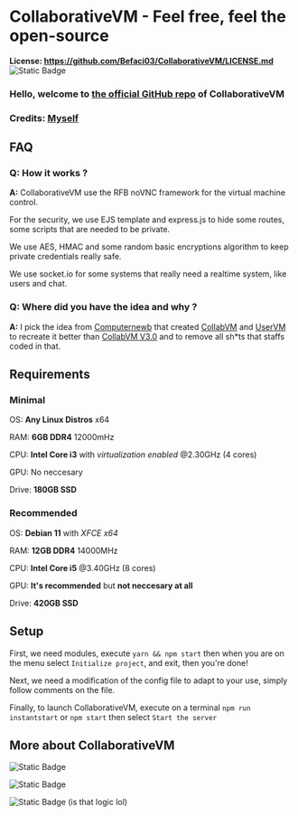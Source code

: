 # CollaborativeVM - Feel free, feel the open-source
**License: <https://github.com/Befaci03/CollaborativeVM/LICENSE.md>** ![Static Badge](https://img.shields.io/badge/license-GPL_3.0-orange)

### Hello, welcome to [the official GitHub repo](https://github.com/Befaci03/CollaborativeVM) of CollaborativeVM

### Credits: [Myself](http://befacidev.eu)

## FAQ

### Q: How it works ?
**A:** CollaborativeVM use the RFB noVNC framework for the virtual machine control.

   For the security, we use EJS template and express.js to hide some routes, some scripts that are needed to be private.

   We use AES, HMAC and some random basic encryptions algorithm to keep private credentials really safe.

   We use socket.io for some systems that really need a realtime system, like users and chat.

### Q: Where did you have the idea and why ?
**A:** I pick the idea from [Computernewb](https://computernewb.com) that created [CollabVM](https://computernewb.com/collab-vm) and [UserVM](https://computernewb.com/collab-vm/user-vm) to recreate it better than [CollabVM V3.0](https://computernewb.com/wiki/CollabVM_Server_3.0) and to remove all sh*ts that staffs coded in that.

## Requirements

### Minimal
OS: **Any Linux Distros** x64

RAM: **6GB DDR4** 12000mHz

CPU: **Intel Core i3** with *virtualization enabled* @2.30GHz (4 cores)

GPU: No neccesary

Drive: **180GB SSD**

### Recommended
OS: **Debian 11** with *XFCE x64*

RAM: **12GB DDR4** 14000MHz

CPU: **Intel Core i5** @3.40GHz (8 cores)

GPU: **It's recommended** but **not neccesary at all**

Drive: **420GB SSD**

## Setup
First, we need modules, execute `yarn && npm start` then when you are on the menu select `Initialize project`, and exit, then you're done!

Next, we need a modification of the config file to adapt to your use, simply follow comments on the file.

Finally, to launch CollaborativeVM, execute on a terminal `npm run instantstart` or `npm start` then select `Start the server`

## More about CollaborativeVM
![Static Badge](https://img.shields.io/badge/languages-TypeScript_JavaScript_EJS-blue)

![Static Badge](https://img.shields.io/badge/modules-express_socket.io_cli--progress_ldrs_child__process_inquirer_ora_path_fs_sqlite3_crypto_jsonc--parser_canvas-yellow)

![Static Badge](https://img.shields.io/badge/price-free-green) (is that logic lol)
